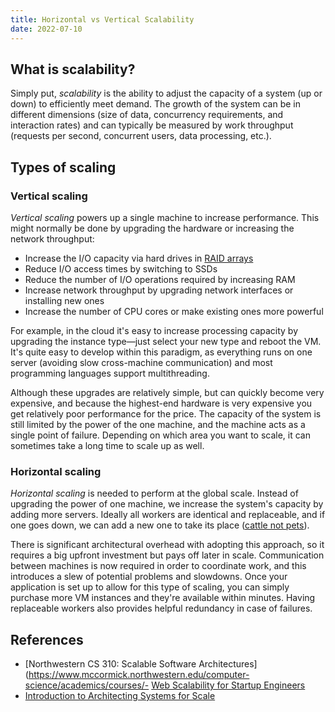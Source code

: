 ```yaml
---
title: Horizontal vs Vertical Scalability
date: 2022-07-10
---
```


## What is scalability?

Simply put, *scalability* is the ability to adjust the capacity of a system (up or down) to efficiently meet demand. The growth of the system can be in different dimensions (size of data, concurrency requirements, and interaction rates) and can typically be measured by work throughput (requests per second, concurrent users, data processing, etc.).

## Types of scaling

### Vertical scaling

*Vertical scaling* powers up a single machine to increase performance. This might normally be done by upgrading the hardware or increasing the network throughput:

- Increase the I/O capacity via hard drives in [RAID arrays](https://en.wikipedia.org/wiki/RAID)
- Reduce I/O access times by switching to SSDs
- Reduce the number of I/O operations required by increasing RAM
- Increase network throughput by upgrading network interfaces or installing new ones
- Increase the number of CPU cores or make existing ones more powerful

For example, in the cloud it's easy to increase processing capacity by upgrading the instance type&mdash;just select your new type and reboot the VM. It's quite easy to develop within this paradigm, as everything runs on one server (avoiding slow cross-machine communication) and most programming languages support multithreading.

Although these upgrades are relatively simple, but can quickly become very expensive, and because the highest-end hardware is very expensive you get relatively poor performance for the price. The capacity of the system is still limited by the power of the one machine, and the machine acts as a single point of failure. Depending on which area you want to scale, it can sometimes take a long time to scale up as well.

### Horizontal scaling

*Horizontal scaling* is needed to perform at the global scale. Instead of upgrading the power of one machine, we increase the system's capacity by adding more servers. Ideally all workers are identical and replaceable, and if one goes down, we can add a new one to take its place ([cattle not pets](https://devops.stackexchange.com/questions/653/what-is-the-definition-of-cattle-not-pets)).

There is significant architectural overhead with adopting this approach, so it requires a big upfront investment but pays off later in scale. Communication between machines is now required in order to coordinate work, and this introduces a slew of potential problems and slowdowns. Once your application is set up to allow for this type of scaling, you can simply purchase more VM instances and they're available within minutes. Having replaceable workers also provides helpful redundancy in case of failures.

## References

- [Northwestern CS 310: Scalable Software Architectures](<https://www.mccormick.northwestern.edu/computer-science/academics/courses/-> [Web Scalability for Startup Engineers](https://www.amazon.com/Scalability-Startup-Engineers-Artur-Ejsmont/dp/0071843655)
- [Introduction to Architecting Systems for Scale](https://lethain.com/introduction-to-architecting-systems-for-scale/)
